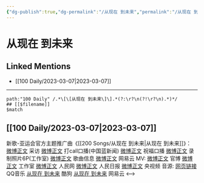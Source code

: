 ```yaml
---
{"dg-publish":true,"dg-permalink":"/从现在 到未来","permalink":"/从现在 到未来/","created":"2023-03-08T13:38:17.000+08:00","updated":"2023-04-10T15:32:20.000+08:00"}
---
```


# 从现在 到未来

## Linked Mentions
- [[100 Daily/2023-03-07\|2023-03-07]]


---

```expander
path:"100 Daily" /.*\[\[从现在 到未来\]\].*(?:\r?\n(?!\r?\n).*)*/
## [[$filename]]
$match
```
## [[100 Daily/2023-03-07\|2023-03-07]]
新歌-亚运会官方主题推广曲《[[200 Songs/从现在 到未来\|从现在 到未来]]》：
[微博正文](https://weibo.com/6427644421/4876608085165769) 采访
[微博正文](https://weibo.com/2286092114/4876614506907482) 打call口播(中国蓝新闻)
[微博正文](https://weibo.com/6427644421/4876623059091547) 祝福口播
[微博正文](https://weibo.com/7478855230/4876642789360953) 录制照片6P(工作室)
[微博正文](https://weibo.com/6466290670/4876658428873514) 歌曲信息
[微博正文](https://weibo.com/1721030997/4876632547132326) 网易云
MV:
[微博正文](https://weibo.com/6427644421/4876602917786029) 官博
[微博正文](https://weibo.com/7478855230/4876634711393587) 工作室
[微博正文](https://weibo.com/2286908003/4876633129880462) 人民网
[微博正文](https://weibo.com/2803301701/4876646597266996) 人民日报
[微博正文](https://weibo.com/7211561239/4876731268206426) 央视频
音源:
[网页链接](https://weibo.cn/sinaurl?u=https%3A%2F%2Fc6.y.qq.com%2Fbase%2Ffcgi-bin%2Fu%3F__%3D0yKvtSzn3evo) QQ音乐
[从现在 到未来](https://weibo.cn/sinaurl?u=https%3A%2F%2Ft4.kugou.com%2Fsong.html%3Fid%3D9C8H52bB9V2) 酷狗
[从现在 到未来](https://weibo.cn/sinaurl?u=http%3A%2F%2Fmusic.163.com%2Fshare%2Fsina%2Fdirect%2F18%2F2028166834) 网易云
<-->